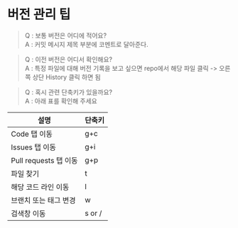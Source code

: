 # 버전 관리 팁 

> Q : 보통 버전은 어디에 적어요?  
A : 커밋 메시지 제목 부분에 코멘트로 달아준다.

>Q : 이전 버전은 어디서 확인해요?  
A : 특정 파일에 대해 버전 기록을 보고 싶으면 repo에서 해당 파일 클릭 -> 오른쪽 상단 History 클릭 하면 됨

>Q : 혹시 관련 단축키가 있을까요?  
A : 아래 표를 확인해 주세요

|설명|단축키|
|----|----|
|Code 탭 이동|g+c|
|Issues 탭 이동|g+i|
|Pull requests 탭 이동|g+p|
|파일 찾기|t|
|해당 코드 라인 이동|l|
|브랜치 또는 태그 변경|w|
|검색창 이동|s or /|
